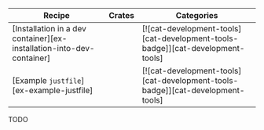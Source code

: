 | Recipe | Crates | Categories |
|--------|--------|------------|
| [Installation in a dev container][ex-installation-into-dev-container] |  | [![cat-development-tools][cat-development-tools-badge]][cat-development-tools] |
| [Example `justfile`][ex-example-justfile] |  | [![cat-development-tools][cat-development-tools-badge]][cat-development-tools] |

<div class="hidden">
TODO
</div>

